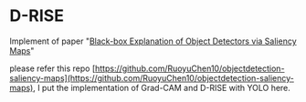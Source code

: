# D-RISE

Implement of paper "[Black-box Explanation of Object Detectors via Saliency Maps](https://arxiv.org/abs/2006.03204)"

please refer this repo [https://github.com/RuoyuChen10/objectdetection-saliency-maps](https://github.com/RuoyuChen10/objectdetection-saliency-maps), I put the implementation of Grad-CAM and D-RISE with YOLO here.
